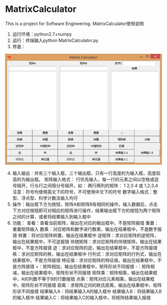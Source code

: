 # MatrixCalculator

This is a project for Software Engineering.
MatrixCalculator使用说明
1. 运行环境：python2.7+numpy
2. 运行：终端输入python MatrixCalculator.py
3. 界面：

![界面](MatrixCalculator.PNG)

4. 输入输出：共有三个输入框，三个输出框，只有一行高度的为输入框，高度较高的为输出框。
矩阵输入格式：
行优先输入，每一行的元素之间以空格或逗号隔开，行与行之间用分号隔开，如：
两行两列的矩阵：
1 2;3 4 或 1,2;3,4
注意：符号均使用英文下的符号，不可使用中文下的符号
数字输入格式：整型、浮点型、科学计数法输入均可
5. 操作：输出框下方为按钮，矩阵A和矩阵B有相同的操作，输入数据后，点击下方对应按钮即可对相应的矩阵进行操作，结果输出框下方的按钮为两个矩阵之间的计算，或者将结果输入到输入框中
6. 功能：
查看：查看当前矩阵，输出在对应的输出框中，不是矩阵报错
重置：重置矩阵输入
数乘：对应矩阵和数字进行数乘，输出在结果框中，不是数字报错
转置：将对应矩阵转置，输出在结果框中
逆矩阵：求对应矩阵的逆矩阵，输出在结果框中，不可逆报错
伴随矩阵：求对应矩阵的伴随矩阵，输出在结果框中，不是方阵报错
迹：求对应矩阵的迹，输出在结果框中，不是方阵报错
秩：求对应矩阵的秩，输出在结果框中
行列式：求对应矩阵的行列式，输出在结果框中，不是方阵报错
特征值：求对应矩阵的特征值，输出在结果框中，不是方阵报错
+：矩阵相加，输出在结果框中，矩阵形状不同报错
-：矩阵相减，输出在结果框中，矩阵形状不同报错
矩阵乘：矩阵相乘，输出在结果框中，A的列数不等于B的行数报错
点乘：矩阵对应元素相乘，输出在结果框中，矩阵形状不同报错
距离：求矩阵之间的欧氏距离，输出在结果框中，矩阵形状不同报错
结果输入A：将结果输入A的输入框中
结果输入B：将结果输入B的输入框中
结果输入C：将结果输入C的输入框中，将矩阵结果输入报错

